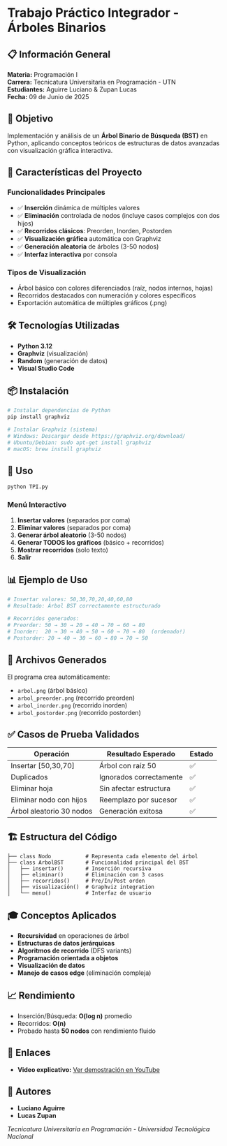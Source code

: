 # Trabajo Práctico Integrador - Árboles Binarios

## 📋 Información General

**Materia:** Programación I  
**Carrera:** Tecnicatura Universitaria en Programación - UTN  
**Estudiantes:** Aguirre Luciano & Zupan Lucas  
**Fecha:** 09 de Junio de 2025

## 🎯 Objetivo

Implementación y análisis de un **Árbol Binario de Búsqueda (BST)** en Python, aplicando conceptos teóricos de estructuras de datos avanzadas con visualización gráfica interactiva.

## 🌳 Características del Proyecto

### Funcionalidades Principales

- ✅ **Inserción** dinámica de múltiples valores
- ✅ **Eliminación** controlada de nodos (incluye casos complejos con dos hijos)
- ✅ **Recorridos clásicos**: Preorden, Inorden, Postorden
- ✅ **Visualización gráfica** automática con Graphviz
- ✅ **Generación aleatoria** de árboles (3-50 nodos)
- ✅ **Interfaz interactiva** por consola

### Tipos de Visualización

- Árbol básico con colores diferenciados (raíz, nodos internos, hojas)
- Recorridos destacados con numeración y colores específicos
- Exportación automática de múltiples gráficos (.png)

## 🛠️ Tecnologías Utilizadas

- **Python 3.12**
- **Graphviz** (visualización)
- **Random** (generación de datos)
- **Visual Studio Code**

## 📦 Instalación

```bash
# Instalar dependencias de Python
pip install graphviz

# Instalar Graphviz (sistema)
# Windows: Descargar desde https://graphviz.org/download/
# Ubuntu/Debian: sudo apt-get install graphviz
# macOS: brew install graphviz
```

## 🚀 Uso

```bash
python TPI.py
```

### Menú Interactivo

1. **Insertar valores** (separados por coma)
2. **Eliminar valores** (separados por coma)
3. **Generar árbol aleatorio** (3-50 nodos)
4. **Generar TODOS los gráficos** (básico + recorridos)
5. **Mostrar recorridos** (solo texto)
6. **Salir**

## 📊 Ejemplo de Uso

```python
# Insertar valores: 50,30,70,20,40,60,80
# Resultado: Árbol BST correctamente estructurado

# Recorridos generados:
# Preorder: 50 → 30 → 20 → 40 → 70 → 60 → 80
# Inorder:  20 → 30 → 40 → 50 → 60 → 70 → 80  (ordenado!)
# Postorder: 20 → 40 → 30 → 60 → 80 → 70 → 50
```

## 🎨 Archivos Generados

El programa crea automáticamente:

- `arbol.png` (árbol básico)
- `arbol_preorder.png` (recorrido preorden)
- `arbol_inorder.png` (recorrido inorden)
- `arbol_postorder.png` (recorrido postorden)

## ✅ Casos de Prueba Validados

| Operación                | Resultado Esperado      | Estado |
| ------------------------ | ----------------------- | ------ |
| Insertar [50,30,70]      | Árbol con raíz 50       | ✅     |
| Duplicados               | Ignorados correctamente | ✅     |
| Eliminar hoja            | Sin afectar estructura  | ✅     |
| Eliminar nodo con hijos  | Reemplazo por sucesor   | ✅     |
| Árbol aleatorio 30 nodos | Generación exitosa      | ✅     |

## 🏗️ Estructura del Código

```
├── class Nodo           # Representa cada elemento del árbol
├── class ArbolBST       # Funcionalidad principal del BST
│   ├── insertar()       # Inserción recursiva
│   ├── eliminar()       # Eliminación con 3 casos
│   ├── recorridos()     # Pre/In/Post orden
│   ├── visualización()  # Graphviz integration
│   └── menu()           # Interfaz de usuario
```

## 🎓 Conceptos Aplicados

- **Recursividad** en operaciones de árbol
- **Estructuras de datos jerárquicas**
- **Algoritmos de recorrido** (DFS variants)
- **Programación orientada a objetos**
- **Visualización de datos**
- **Manejo de casos edge** (eliminación compleja)

## 📈 Rendimiento

- Inserción/Búsqueda: **O(log n)** promedio
- Recorridos: **O(n)**
- Probado hasta **50 nodos** con rendimiento fluido

## 🔗 Enlaces

- **Video explicativo:** [Ver demostración en YouTube](https://youtu.be/AQ6T6Xx5PpU)

## 👥 Autores

- **Luciano Aguirre**
- **Lucas Zupan**

_Tecnicatura Universitaria en Programación - Universidad Tecnológica Nacional_
